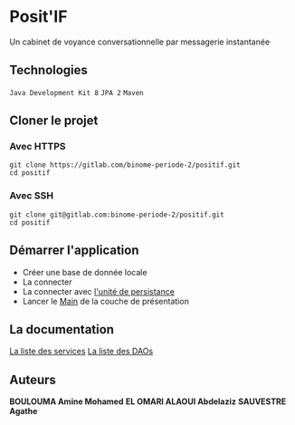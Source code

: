 # Posit'IF

Un cabinet de voyance conversationnelle par messagerie instantanée

## Technologies

```Java Development Kit 8```
```JPA 2```
```Maven ```

## Cloner le projet

### Avec HTTPS

```
git clone https://gitlab.com/binome-periode-2/positif.git
cd positif
```

### Avec SSH

```
git clone git@gitlab.com:binome-periode-2/positif.git
cd positif
```

## Démarrer l'application

* Créer une base de donnée locale
* La connecter
* La connecter avec [l'unité de persistance](./src/main/resources/META-INF/persistence.xml)
* Lancer le [Main](./src/main/java/aaa/dasi/positif/Presentation/Main.java) de la couche de présentation

## La documentation

[La liste des services](./doc/Liste_des_services.md)
[La liste des DAOs](./doc/Liste_des_DAOs.md)

## Auteurs

__BOULOUMA Amine Mohamed__
__EL OMARI ALAOUI Abdelaziz__
__SAUVESTRE Agathe__